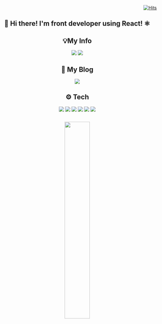 <div align=right>
  
[![Hits](https://hits.seeyoufarm.com/api/count/incr/badge.svg?url=https%3A%2F%2Fgithub.com%2Fgjbae1212%2Fhit-counter&count_bg=%23002045&title_bg=%23F7394D&icon=&icon_color=%23E7E7E7&title=hits&edge_flat=false)](https://hits.seeyoufarm.com)
</div>

<div align=center> <h2>👋 Hi there! I'm front developer using React! ⚛ </h2></div>





<div align=center>
 <h2> 💡My Info </h2>

<p>
<a href="mailto:lhk3337@gmail.com" target="_blank"><img src="https://img.shields.io/badge/lhk3337@gmail.com-D14836?style=flat-square&logo=Gmail&logoColor=white"/></a>
<a href="https://www.linkedin.com/in/holim/" target="_blank"><img src="https://img.shields.io/badge/hongkyuLim-%230077B5.svg?style=flat-square&logo=linkedin&logoColor=white"/></a>
</p>
</div>

<div align=center>
 <h2> 📖 My Blog</h2>

<p>
  <a href="https://bead-minute-575.notion.site/5599370f50844a00bac75516d782a4da?v=3029a5d44df940bbb5a481b5c607086b/" target="_blank"><img src="https://img.shields.io/badge/Blog-3A5D7B?style=flat-square&logo=notion" /></a>
</p>
 </div>

<div align=center>
 <h2> ⚙️ Tech </h2>
<p>
<img src="https://img.shields.io/badge/HTML5-E34F26.svg?&style=flat-square&logo=HTML5&logoColor=white" /> <img src="https://img.shields.io/badge/CSS3-1572B6.svg?&style=flat-square&logo=CSS3&logoColor=white" /> <img src="https://img.shields.io/badge/javascript-F7DF1E.svg?&style=flat-square&logo=javascript&logoColor=black" />
<img src="https://img.shields.io/badge/React-61dafb.svg?&style=flat-square&logo=react&logoColor=black" />
 <img src="https://img.shields.io/badge/styled components-DB7093.svg?&style=flat-square&logo=styled-components&logoColor=white" />
<img src="https://img.shields.io/badge/React Router-ca4245.svg?&style=flat-square&logo=React-Router&logoColor=white" />
 </p>
</div>
<div align=center>
 <h2></h2>
  <img src=https://github-readme-stats.vercel.app/api?username=lhk3337&theme=graywhite&hide_border=true&show_icons=true? style="width: 40%" />
</div>


